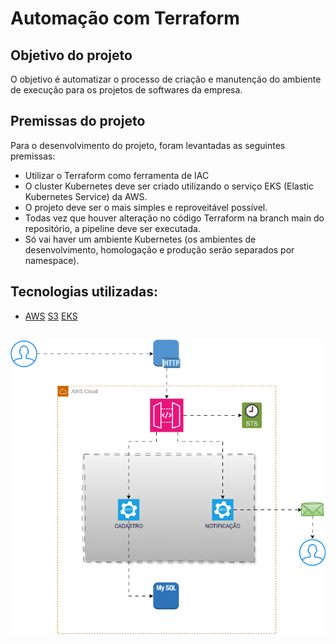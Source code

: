 # Automação com Terraform 


## Objetivo do projeto

O objetivo é automatizar o processo de criação e manutenção do ambiente de execução para os projetos de softwares da empresa.

## Premissas do projeto

Para o desenvolvimento do projeto, foram levantadas as seguintes premissas:

+ Utilizar o Terraform como ferramenta de IAC
+ O cluster Kubernetes deve ser criado utilizando o serviço EKS (Elastic Kubernetes Service) da AWS.
+ O projeto deve ser o mais simples e reproveitável possível.
+ Todas vez que houver alteração no código Terraform na branch main do repositório, a pipeline deve ser executada.
+ Só vai haver um ambiente Kubernetes (os ambientes de desenvolvimento, homologação e produção serão separados por namespace).

## Tecnologias utilizadas:

+ [AWS](https://aws.amazon.com/)
    [S3](http://aws.amazon.com/s3/)
    [EKS](https://aws.amazon.com/eks/)

##

![Diagrama  do projeto](/diagramas/arquitetura_cloud_aws.drawio.png)

